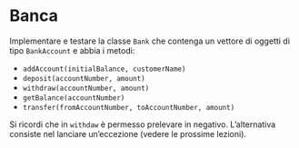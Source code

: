 # Banca

Implementare e testare la classe `Bank` che contenga un vettore di oggetti di tipo `BankAccount` e abbia i metodi:

- `addAccount(initialBalance, customerName)`
- `deposit(accountNumber, amount)`
- `withdraw(accountNumber, amount)`
- `getBalance(accountNumber)`
- `transfer(fromAccountNumber, toAccountNumber, amount)`

Si ricordi che in `withdaw` è permesso prelevare in negativo.
L’alternativa consiste nel lanciare un’eccezione (vedere le prossime lezioni).